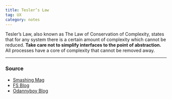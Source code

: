 ```yaml
---
title: Tesler’s Law
tag: UX
category: notes
---
```


Tesler’s Law, also known as The Law of Conservation of Complexity, states that for any system there is a certain amount of complexity which cannot be reduced. **Take care not to simplify interfaces to the point of abstraction.** All processes have a core of complexity that cannot be removed away.

--- 
### Source
- [Smashing Mag](https://www.smashingmagazine.com/2016/01/nobody-wants-use-your-product/)
- [FS Blog](https://fs.blog/2020/10/why-life-cant-be-simpler/)
- [Odannyboy Blog](https://odannyboy.medium.com/controls-are-choices-7de90363d0dd)